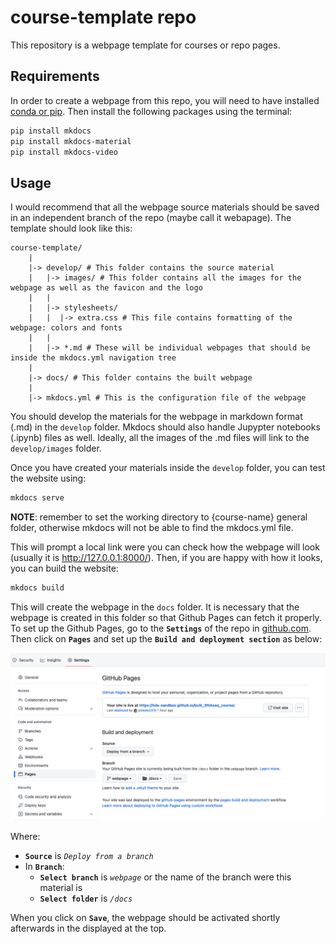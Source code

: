 # course-template repo

This repository is a webpage template for courses or repo pages.

## Requirements

In order to create a webpage from this repo, you will need to have installed [conda or pip](https://docs.conda.io/projects/conda/en/latest/index.html). Then install the following packages using the terminal:

```bash
pip install mkdocs
pip install mkdocs-material
pip install mkdocs-video
```

## Usage

I would recommend that all the webpage source materials should be saved in an independent branch of the repo (maybe call it webapage). The template should look like this:

```
course-template/
    |
    |-> develop/ # This folder contains the source material
    |   |-> images/ # This folder contains all the images for the webpage as well as the favicon and the logo
    |   |
    |   |-> stylesheets/
    |   |  |-> extra.css # This file contains formatting of the webpage: colors and fonts
    |   |   
    |   |-> *.md # These will be individual webpages that should be inside the mkdocs.yml navigation tree
    |
    |-> docs/ # This folder contains the built webpage
    |
    |-> mkdocs.yml # This is the configuration file of the webpage
```

You should develop the materials for the webpage in markdown format (.md) in the `develop` folder. Mkdocs should also handle Jupypter notebooks (.ipynb) files as well. Ideally, all the images of the .md files will link to the `develop/images` folder.

Once you have created your materials inside the `develop` folder, you can test the website using:

```bash
mkdocs serve
```
**NOTE**: remember to set the working directory to {course-name} general folder, otherwise mkdocs will not be able to find the mkdocs.yml file.

This will prompt a local link were you can check how the webpage will look (usually it is http://127.0.0.1:8000/). 
Then, if you are happy with how it looks, you can build the website:

```bash
mkdocs build
```

This will create the webpage in the `docs` folder. It is necessary that the webpage is created in this folder so that Github Pages can fetch it properly. To set up the Github Pages, go to the **`Settings`** of the repo in [github.com](https://github.com/). Then click on **`Pages`** and set up the **`Build and deployment section`** as below:

![](./develop/images/git_pages.png)

Where:
-   **`Source`** is *`Deploy from a branch`*
-   In **`Branch`**:
    -   **`Select branch`** is *`webpage`* or the name of the branch were this material is
    -   **`Select folder`** is *`/docs`*

When you click on **`Save`**, the webpage should be activated shortly afterwards in the displayed at the top.
